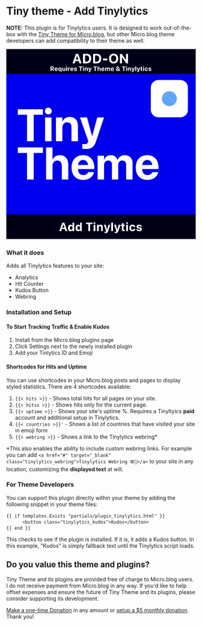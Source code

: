 # Tiny theme - Add Tinylytics

**NOTE:** This plugin is for Tinylytics users. It is designed to work out-of-the-box with the [Tiny Theme for Micro.blog](https://tinyformicro.blog), but other Micro.blog theme developers can add compatibility to their theme as well.

![Tiny Theme Head Graphic](https://github.com/MattSLangford/Tiny-theme-Tinylytics/blob/main/screenshot.jpg?raw=true)

### What it does
Adds all Tinylytics features to your site:

- Analytics
- Hit Counter
- Kudos Button
- Webring

### Installation and Setup

#### To Start Tracking Traffic & Enable Kudos
1. Install from the Micro.blog plugins page
2. Click Settings next to the newly installed plugin
3. Add your Tinlytics ID and Emoji


#### Shortcodes for Hits and Uptime
You can use shortcodes in your Micro.blog posts and pages to display styled statistics. There are 4 shortcodes available:

1. `{{< hits >}}` - Shows total hits for all pages on your site.
2. `{{< hitsx >}}` - Shows hits only for the current page.
3. `{{< uptime >}}` - Shows your site's uptime %. Requires a Tinyltyics **paid** account and additional setup in Tinylytics.
4. `{{< countries >}}'` - Shows a list of countries that have visited your site in emoji form
5. `{{< webring >}}` - Shows a link to the Tinylytics webring*

*This also enables the ability to include custom webring links. For example you can add `<a href="#" target="_blank" class="tinylytics_webring">Tinylytics Webring 🕸️💍</a>` to your site in any location, customizing the **displayed text** at will.

### For Theme Developers

You can support this plugin directly within your theme by adding the following snippet in your theme files:

```
{{ if templates.Exists "partials/plugin_tinylytics.html" }}
	  <button class="tinylytics_kudos">Kudos</button>
{{ end }}
```

This checks to see if the plugin is installed. If it is, it adds a Kudos button. In this example, "Kudos" is simply fallback text until the Tinylytics script loads.

## Do you value this theme and plugins?

Tiny Theme and its plugins are provided free of charge to Micro.blog users. I do not receive payment from Micro.blog in any way. If you'd like to help offset expenses and ensure the future of Tiny Theme and its plugins, please consider supporting its development.

[Make a one-time Donation](https://donate.stripe.com/5kAeV7gWk9fk7aE7ss) in any amount or [setup a $5 monthly donation](https://buy.stripe.com/28odR3eOc2QWeD6cMN). Thank you!


